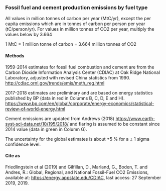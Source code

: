 ### Fossil fuel and cement production emissions by fuel type

All values in million tonnes of carbon per year (MtC/yr), except the per capita emissions which are in tonnes of carbon per person per year (tC/person/yr).
For values in million tonnes of CO2 per year, multiply the values below by 3.664

1 MtC = 1 million tonne of carbon = 3.664 million tonnes of CO2

#### Methods

1959-2014 estimates for fossil fuel combustion and cement are from the Carbon Dioxide Information Analysis Center (CDIAC) at Oak Ridge National Laboratory, adjusted with revised China statistics from 1990. http://cdiac.ornl.gov/trends/emis/meth_reg.html

2017-2018 estimates are preliminary and are based on energy statistics published by BP (data in red in Columns B, C, D, E and H). https://www.bp.com/en/global/corporate/energy-economics/statistical-review-of-world-energy.html

Cement emissions are updated from Andrews (2018) https://www.earth-syst-sci-data.net/10/195/2018/
and flaring is assumed to be constant since 2014 value (data in green in Column G).

The uncertainty for the global estimates is about ±5 % for a ± 1 sigma confidence level.

#### Cite as

Friedlingstein et al (2019) and Gilfillan, D., Marland, G., Boden, T. and Andres, R.: Global, Regional, and National Fossil-Fuel CO2 Emissions, available at: https://energy.appstate.edu/CDIAC, last access: 27 September 2019, 2019.
